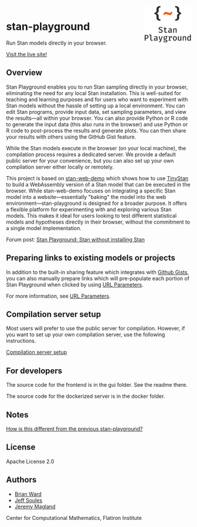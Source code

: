 <picture>
  <source media="(prefers-color-scheme: dark)" srcset="./gui/public/StanPlay_Logo_RGB_White.png">
  <img alt="The Stan Playground logo" src="./gui/public/StanPlay_Logo_RGB_Full.png" align="right" width=25%>
</picture>

# stan-playground

Run Stan models directly in your browser.

[Visit the live site!](https://stan-playground.flatironinstitute.org)

## Overview

Stan Playground enables you to run Stan sampling directly in your browser, eliminating the need for any local Stan installation. This is well-suited for teaching and learning purposes and for users who want to experiment with Stan models without the hassle of setting up a local environment. You can edit Stan programs, provide input data, set sampling parameters, and view the results—all within your browser. You can also provide Python or R code to generate the input data (this also runs in the browser) and use Python or R code to post-process the results and generate plots. You can then share your results with others using the GitHub Gist feature.

While the Stan models execute in the browser (on your local machine), the compilation process requires a dedicated server. We provide a default public server for your convenience, but you can also set up your own compilation server either locally or remotely.

This project is based on [stan-web-demo](https://github.com/WardBrian/stan-web-demo) which shows how to use [TinyStan](https://github.com/WardBrian/tinystan) to build a WebAssembly version of a Stan model that can be executed in the browser. While stan-web-demo focuses on integrating a specific Stan model into a website—essentially "baking" the model into the web environment—stan-playground is designed for a broader purpose. It offers a flexible platform for experimenting with and exploring various Stan models. This makes it ideal for users looking to test different statistical models and hypotheses directly in their browser, without the commitment to a single model implementation.

Forum post: [Stan Playground: Stan without installing Stan](https://discourse.mc-stan.org/t/stan-playground-stan-without-installing-stan/37085)

## Preparing links to existing models or projects

In addition to the built-in sharing feature which integrates with [Github Gists](https://docs.github.com/en/get-started/writing-on-github/editing-and-sharing-content-with-gists), you can also manually prepare links which will pre-populate each portion of Stan Playground when clicked by using [URL Parameters](https://developer.mozilla.org/en-US/docs/Learn/Common_questions/Web_mechanics/What_is_a_URL#parameters).

For more information, see [URL Parameters](./docs/url_parameters.md).


## Compilation server setup

Most users will prefer to use the public server for compilation. However, if you want to set up your own compilation server, use the following instructions.

[Compilation server setup](./docs/compilation_server_setup.md)

## For developers

The source code for the frontend is in the gui folder. See the readme there.

The source code for the dockerized server is in the docker folder.

## Notes

[How is this different from the previous stan-playground?](./docs/previous_stan_playground.md)

## License

Apache License 2.0

## Authors

- [Brian Ward](https://github.com/WardBrian)
- [Jeff Soules](https://github.com/jsoules)
- [Jeremy Magland](https://github.com/magland)

Center for Computational Mathematics, Flatiron Institute
